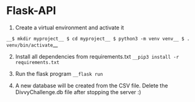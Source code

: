 # Flask-API

1. Create a virtual environment and activate it

`__$ mkdir myproject__
$ cd myproject__
$ python3 -m venv venv__
$ . venv/bin/activate`__


2. Install all dependencies from requirements.txt
` __pip3 install -r requirements.txt `

3. Run the flask program `__flask run`
4. A new database will be created from the CSV file. Delete the DivvyChallenge.db file after stopping the server :) 

